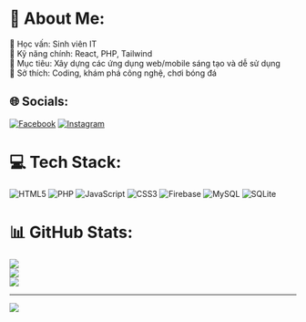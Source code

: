 # 💫 About Me:
🔹 Học vấn: Sinh viên IT<br>🔹 Kỹ năng chính: React, PHP, Tailwind<br>🔹 Mục tiêu: Xây dựng các ứng dụng web/mobile sáng tạo và dễ sử dụng<br>🔹 Sở thích: Coding, khám phá công nghệ, chơi bóng đá


## 🌐 Socials:
[![Facebook](https://img.shields.io/badge/Facebook-%231877F2.svg?logo=Facebook&logoColor=white)](https://www.facebook.com/angquang.717135) [![Instagram](https://img.shields.io/badge/Instagram-%23E4405F.svg?logo=Instagram&logoColor=white)](https://www.instagram.com/d.quang1012/) 

# 💻 Tech Stack:
![HTML5](https://img.shields.io/badge/html5-%23E34F26.svg?style=for-the-badge&logo=html5&logoColor=white) ![PHP](https://img.shields.io/badge/php-%23777BB4.svg?style=for-the-badge&logo=php&logoColor=white) ![JavaScript](https://img.shields.io/badge/javascript-%23323330.svg?style=for-the-badge&logo=javascript&logoColor=%23F7DF1E) ![CSS3](https://img.shields.io/badge/css3-%231572B6.svg?style=for-the-badge&logo=css3&logoColor=white) ![Firebase](https://img.shields.io/badge/firebase-%23039BE5.svg?style=for-the-badge&logo=firebase) ![MySQL](https://img.shields.io/badge/mysql-4479A1.svg?style=for-the-badge&logo=mysql&logoColor=white) ![SQLite](https://img.shields.io/badge/sqlite-%2307405e.svg?style=for-the-badge&logo=sqlite&logoColor=white)
# 📊 GitHub Stats:
![](https://github-readme-stats.vercel.app/api?username=ChiTran-1012&theme=tokyonight&hide_border=false&include_all_commits=false&count_private=false)<br/>
![](https://nirzak-streak-stats.vercel.app/?user=ChiTran-1012&theme=tokyonight&hide_border=false)<br/>
![](https://github-readme-stats.vercel.app/api/top-langs/?username=ChiTran-1012&theme=tokyonight&hide_border=false&include_all_commits=false&count_private=false&layout=compact)

---
[![](https://visitcount.itsvg.in/api?id=ChiTran-1012&icon=0&color=0)](https://visitcount.itsvg.in)

<!-- Proudly created with GPRM ( https://gprm.itsvg.in ) -->
